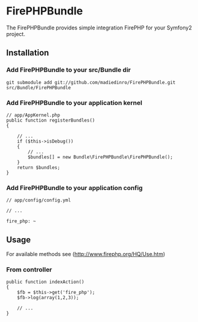 FirePHPBundle
==========

The FirePHPBundle provides simple integration FirePHP for your Symfony2 project.


## Installation

### Add FirePHPBundle to your src/Bundle dir

    git submodule add git://github.com/madiedinro/FirePHPBundle.git src/Bundle/FirePHPBundle

### Add FirePHPBundle to your application kernel

    // app/AppKernel.php
    public function registerBundles()
    {

		// ...
		if ($this->isDebug())
		{
			// ...
			$bundles[] = new Bundle\FirePHPBundle\FirePHPBundle();
		}
		return $bundles;
    }

### Add FirePHPBundle to your application config

    // app/config/config.yml

	// ...

	fire_php: ~


## Usage

For available methods see (http://www.firephp.org/HQ/Use.htm)

### From controller

    public function indexAction()
    {
		$fb = $this->get('fire_php');
		$fb->log(array(1,2,3));

        // ...
    }

